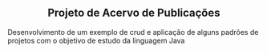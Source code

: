 ﻿<h2 align="center"> Projeto de Acervo de Publicações </h2>
<p>Desenvolvimento de um exemplo de crud e aplicação de alguns padrões de projetos com o objetivo de estudo da linguagem
Java </p>

